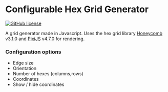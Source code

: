 # Configurable Hex Grid Generator

[![GitHub license](https://img.shields.io/badge/license-MIT-blue.svg)](https://github.com/JoseManuelPerezSevilla/hexgrid/blob/master/LICENSE)

A grid generator made in Javascript. Uses the hex grid library [Honeycomb](https://github.com/flauwekeul/honeycomb) v3.1.0
and [PixiJS](http://www.pixijs.com/) v4.7.0 for rendering.

### Configuration options

-  Edge size
-  Orientation
-  Number of hexes (columns,rows)
-  Coordinates
-  Show / hide coordinates

